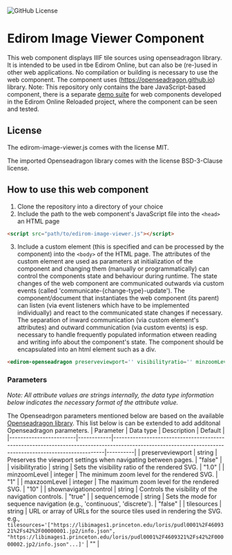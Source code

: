 ![GitHub License](https://img.shields.io/github/license/Edirom/edirom-image-viewer)

# Edirom Image Viewer Component

This web component displays IIIF tile sources using openseadragon library. It is intended to be used in tbe Edirom Online, but can also be (re-)used in other web applications. No compilation or building is necessary to use the web component. 
The component uses (https://openseadragon.github.io) library. 
Note: This repository only contains the bare JavaScript-based component, there is a separate [demo suite](https://github.com/Edirom/edirom-web-components-demonstrator) for web components developed in the Edirom Online Reloaded project, where the component can be seen and tested.


## License

The edirom-image-viewer.js comes with the license MIT. 

The imported Openseadragon library comes with the license BSD-3-Clause license.


## How to use this web component

1. Clone the repository into a directory of your choice
2. Include the path to the web component's JavaScript file into the `<head>` an HTML page
```html
<script src="path/to/edirom-image-viewer.js"></script>
```
3. Include a custom element (this is specified and can be processed by the component) into the `<body>` of the HTML page. The attributes of the custom element are used as parameters at initialization of the component and changing them (manually or programmatically) can control the components state and behaviour during runtime. The state changes of the web component are communicated outwards via custom events (called 'communicate-{change-type}-update'). The component/document that instantiates the web component (its parent) can listen (via event listeners which have to be implemented individually) and react to the communicated state changes if necessary. The separation of inward communication (via custom element's attributes) and outward communication (via custom events) is esp. necessary to handle frequently populated information etween reading and writing info about the component's state. The component should be encapsulated into an html element such as a div. 
```html
<edirom-openseadragon preserveviewport='' visibilityratio='' minzoomLevel='' maxzoomLevel='' shownavigationcontrol='' sequencemode='' tileSources=''></edirom-openseadragon>
```

### Parameters

_Note: All attribute values are strings internally, the data type information below indicates the necessary format of the attribute value._

The Openseadrgon parameters mentioned below are based on the available [Openseadragon library](https://openseadragon.github.io/docs/).  This list below is can be extended to add additonal Openseadragon parameters. 
| Parameter              | Data type | Description                                                                                                                                             | Default  |
|------------------------|------------|---------------------------------------------------------------------------------------------------------------------------------------------------------|----------|
| preserveviewport       | string     | Preserves the viewport settings when navigating between pages.                                                                                           | "false"  |
| visibilityratio        | string     | Sets the visibility ratio of the rendered SVG.                                                                                                           | "1.0"    |
| minzoomLevel           | integer    | The minimum zoom level for the rendered SVG.                                                                                                             | "1"      |
| maxzoomLevel           | integer    | The maximum zoom level for the rendered SVG.                                                                                                             | "10"     |
| shownavigationcontrol  | string     | Controls the visibility of the navigation controls.                                                                                                      | "true"   |
| sequencemode           | string     | Sets the mode for sequence navigation (e.g., 'continuous', 'discrete').                                                                                  | "false"  |
| tilesources            | string     | URL or array of URLs for the source tiles used in rendering the SVG. e.g., `tilesources='["https://libimages1.princeton.edu/loris/pudl0001%2F4609321%2Fs42%2F00000001.jp2/info.json", "https://libimages1.princeton.edu/loris/pudl0001%2F4609321%2Fs42%2F00000002.jp2/info.json"...]'` | ""       |




